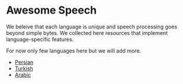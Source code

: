 # Awesome Speech

We beleive that each language is unique and speech processing goes beyond simple bytes. We collected
here resources that implement language-specific features.

For now only few languages here but we will add more.

  * [Persian](persian.md)
  * [Turkish](turkish.md)
  * [Arabic](arabic.md)
